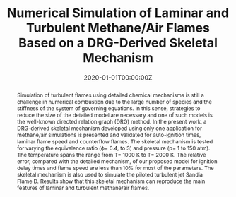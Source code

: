 ---
title: "Numerical Simulation of Laminar and Turbulent Methane/Air Flames Based on a DRG-Derived Skeletal Mechanism"
authors:
- admin
- Chunkan Yu
- Ulrich Maas
# author_notes:
# - "Equal contribution"
# - "Equal contribution"
date: "2020-01-01T00:00:00Z"
doi: "https://doi.org/10.18321/ectj953"

# Schedule page publish date (NOT publication's date).
publishDate: "2020T00:00:00Z"

# Publication type.
# Accepts a single type but formatted as a YAML list (for Hugo requirements).
# Enter a publication type from the CSL standard.
publication_types: ["article-journal"]

# Publication name and optional abbreviated publication name.
publication: "Eurasian Chemico-Technological Journal, v. 22, n. 2, p. 69-80"
publication_short: ""

abstract: Simulation of turbulent flames using detailed chemical mechanisms is still a challenge in numerical combustion due to the large number of species and the stiffness of the system of governing equations. In this sense, strategies to reduce the size of the detailed model are necessary and one of such models is the well-known directed relation graph (DRG) method. In the present work, a DRG-derived skeletal mechanism developed using only one application for methane/air simulations is presented and validated for auto-ignition times, laminar flame speed and counterflow flames. The skeletal mechanism is tested for varying the equivalence ratio (ϕ= 0.4, to 3) and pressure (p= 1 to 150 atm). The temperature spans the range from T= 1000 K to T= 2000 K. The relative error, compared with the detailed mechanism, of our proposed model for ignition delay times and flame speed are less than 10% for most of the parameters. The skeletal mechanism is also used to simulate the piloted turbulent jet Sandia Flame D. Results show that this skeletal mechanism can reproduce the main features of laminar and turbulent methane/air flames.

# # Summary. An optional shortened abstract.
# summary: Lorem ipsum dolor sit amet, consectetur adipiscing elit. Duis posuere tellus ac convallis placerat. Proin tincidunt magna sed ex sollicitudin condimentum.

tags: []
# \\- Source Themes
featured: false

# links:
# - name: ""
#   url: ""
url_pdf: ''
url_code: ''
url_dataset: ''
url_poster: ''
url_project: ''
url_slides: ''
url_source: ''
url_video: ''

# Featured image
# To use, add an image named `featured.jpg/png` to your page's folder. 
# image:
#   caption: 'Image credit: [**Unsplash**](https://unsplash.com/photos/jdD8gXaTZsc)'
#   focal_point: ""
#   preview_only: false

# Associated Projects (optional).
#   Associate this publication with one or more of your projects.
#   Simply enter your project's folder or file name without extension.
#   E.g. `internal-project` references `content/project/internal-project/index.md`.
#   Otherwise, set `projects: []`.
projects: []

# Slides (optional).
#   Associate this publication with Markdown slides.
#   Simply enter your slide deck's filename without extension.
#   E.g. `slides: "example"` references `content/slides/example/index.md`.
#   Otherwise, set `slides: ""`.
slides: ""
---
